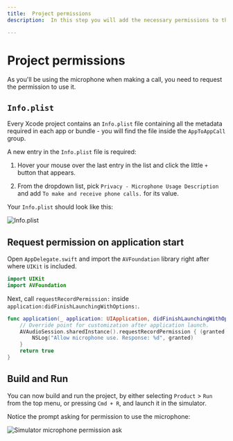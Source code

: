 ```yaml
---
title:  Project permissions
description:  In this step you will add the necessary permissions to the project properties.

---
```


Project permissions
===================

As you'll be using the microphone when making a call, you need to request the permission to use it.

`Info.plist`
------------

Every Xcode project contains an `Info.plist` file containing all the metadata required in each app or bundle  - you will find the file inside the `AppToAppCall` group.

A new entry in the `Info.plist` file is required:

1. Hover your mouse over the last entry in the list and click the little `+` button that appears.

2. From the dropdown list, pick `Privacy - Microphone Usage Description` and add `To make and receive phone calls.` for its value.

Your `Info.plist` should look like this:

![Info.plist](/images/client-sdk/ios-in-app-voice/info-plist.png)

Request permission on application start
---------------------------------------

Open `AppDelegate.swift` and import the `AVFoundation` library right after where `UIKit` is included.

```swift
import UIKit
import AVFoundation
```

Next, call `requestRecordPermission:` inside `application:didFinishLaunchingWithOptions:`.

```swift
func application(_ application: UIApplication, didFinishLaunchingWithOptions launchOptions: [UIApplication.LaunchOptionsKey: Any]?) -> Bool {
    // Override point for customization after application launch.
    AVAudioSession.sharedInstance().requestRecordPermission { (granted:Bool) in
        NSLog("Allow microphone use. Response: %d", granted)
    }
    return true
}
```

Build and Run
-------------

You can now build and run the project, by either selecting `Product` > `Run` from the top menu, or pressing `Cmd + R`, and launch it in the simulator.

Notice the prompt asking for permission to use the microphone:

![Simulator microphone permission ask](/images/client-sdk/ios-in-app-voice/permissions.png)

